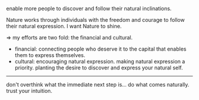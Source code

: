 enable more people to discover and follow their natural inclinations.

Nature works through individuals with the freedom and courage to follow their natural expression. I want Nature to shine.

=> my efforts are two fold: the financial and cultural. 
- financial: connecting people who deserve it to the capital that enables them to express themselves.
- cultural: encouraging natural expression. making natural expression a priority. planting the desire to discover and express your natural self.

---

don't overthink what the immediate next step is... do what comes naturally. trust your intuition.
